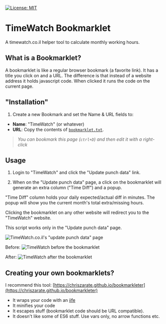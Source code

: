 [![License: MIT](https://img.shields.io/badge/License-MIT-blue.svg)](https://opensource.org/licenses/MIT)

TimeWatch Bookmarklet
=====================
A timewatch.co.il helper tool to calculate monthly working hours.

What is a Bookmarklet?
------------------------
A bookmarklet is like a regular browser bookmark (a favorite link). It has a title you click on and a URL. The difference is that instead of a website address it holds javascript code. When clicked it runs the code on the current page.


"Installation"
--------------
1. Create a new Bookmark and set the Name & URL fields to:
* **Name**: "TimeWatch" (or whatever)
* **URL**: Copy the contents of [`bookmarklet.txt`](https://raw.githubusercontent.com/taitulism/TimeWatch-Bookmarklet/master/bookmarklet.txt).

>*You can bookmark this page (`ctrl+D`) and then edit it with a right-click*


Usage
-----
1. Login to "TimeWatch" and click the "Update punch data" link.

2. When on the "Update punch data" page, a click on the bookmarklet will generate an extra column ("Time Diff") and a popup.

"Time Diff" column holds your daily expected/actual diff in minutes.
The popup will show you the current month's total extra/missing hours.

Clicking the bookmarklet on any other website will redirect you to the "TimeWatch" website.

This script works only in the "Update punch data" page.

![TimeWatch.co.il's "update punch data" page](https://github.com/taitulism/TimeWatch-Bookmarklet/raw/master/update-punch-data.png "TimeWatch.co.il's 'update punch data' page")

Before:
![TimeWatch before the bookmarklet](https://github.com/taitulism/TimeWatch-Bookmarklet/raw/master/before.png "TimeWatch before the bookmarklet")

After:
![TimeWatch after the bookmarklet](https://github.com/taitulism/TimeWatch-Bookmarklet/raw/master/after.png "TimeWatch after the bookmarklet")



Creating your own bookmarklets?
------------------------------
I recommend this tool: [https://chriszarate.github.io/bookmarkleter](https://chriszarate.github.io/bookmarkleter)
* It wraps your code with an [iife](https://developer.mozilla.org/en-US/docs/Glossary/IIFE)
* It minifies your code
* It escapes stuff (bookmarklet code should be URL compatible).
* It doesn't like some of ES6 stuff. Use vars only, no arrow functions etc.
